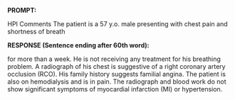 **PROMPT:**

HPI Comments The patient is a 57 y.o. male presenting with chest pain and shortness of breath

**RESPONSE (Sentence ending after 60th word):**

for more than a week. He is not receiving any treatment for his breathing problem. A radiograph of his chest is suggestive of a right coronary artery occlusion (RCO). His family history suggests familial angina. The patient is also on hemodialysis and is in pain. The radiograph and blood work do not show significant symptoms of myocardial infarction (MI) or hypertension. 